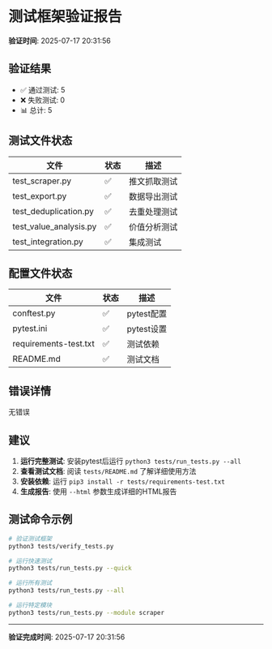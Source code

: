 # 测试框架验证报告

**验证时间**: 2025-07-17 20:31:56

## 验证结果

- ✅ 通过测试: 5
- ❌ 失败测试: 0
- 📊 总计: 5

## 测试文件状态

| 文件 | 状态 | 描述 |
|------|------|------|
| test_scraper.py | ✅ | 推文抓取测试 |
| test_export.py | ✅ | 数据导出测试 |
| test_deduplication.py | ✅ | 去重处理测试 |
| test_value_analysis.py | ✅ | 价值分析测试 |
| test_integration.py | ✅ | 集成测试 |

## 配置文件状态

| 文件 | 状态 | 描述 |
|------|------|------|
| conftest.py | ✅ | pytest配置 |
| pytest.ini | ✅ | pytest设置 |
| requirements-test.txt | ✅ | 测试依赖 |
| README.md | ✅ | 测试文档 |

## 错误详情

无错误


## 建议

1. **运行完整测试**: 安装pytest后运行 `python3 tests/run_tests.py --all`
2. **查看测试文档**: 阅读 `tests/README.md` 了解详细使用方法
3. **安装依赖**: 运行 `pip3 install -r tests/requirements-test.txt`
4. **生成报告**: 使用 `--html` 参数生成详细的HTML报告

## 测试命令示例

```bash
# 验证测试框架
python3 tests/verify_tests.py

# 运行快速测试
python3 tests/run_tests.py --quick

# 运行所有测试
python3 tests/run_tests.py --all

# 运行特定模块
python3 tests/run_tests.py --module scraper
```

---

**验证完成时间**: 2025-07-17 20:31:56
